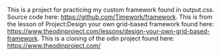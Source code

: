 This is a project for practicing my custom framework found in output.css.
Source code here: https://github.com/Timework/framework.
This is from the lesson of Project:Design your own grid-based framework
found here: https://www.theodinproject.com/lessons/design-your-own-grid-based-framework.
This is a cloning of the odin project found here: https://www.theodinproject.com/
